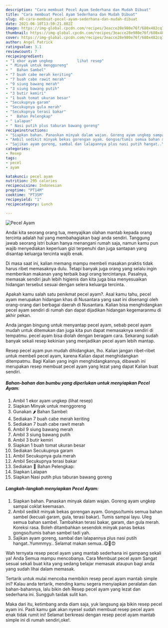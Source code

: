 ```yaml
---
description: "Cara membuat Pecel Ayam Sederhana dan Mudah Dibuat"
title: "Cara membuat Pecel Ayam Sederhana dan Mudah Dibuat"
slug: 40-cara-membuat-pecel-ayam-sederhana-dan-mudah-dibuat
date: 2021-06-10T13:59:21.802Z
image: https://img-global.cpcdn.com/recipes/3eacce28e980e76f/680x482cq70/pecel-ayam-foto-resep-utama.jpg
thumbnail: https://img-global.cpcdn.com/recipes/3eacce28e980e76f/680x482cq70/pecel-ayam-foto-resep-utama.jpg
cover: https://img-global.cpcdn.com/recipes/3eacce28e980e76f/680x482cq70/pecel-ayam-foto-resep-utama.jpg
author: Angel Patrick
ratingvalue: 3.1
reviewcount: 7
recipeingredient:
- "1 ekor ayam ungkep           lihat resep"
- " Minyak untuk menggoreng"
- "  Bahan Sambel"
- "7 buah cabe merah keriting"
- "7 buah cabe rawit merah"
- "9 siung bawang merah"
- "3 siung bawang putih"
- "3 butir kemiri"
- "1 buah tomat ukuran besar"
- "Secukupnya garam"
- "Secukupnya gula merah"
- "Secukupnya terasi bakar"
- "  Bahan Pelengkap"
- " Lalapan"
- " Nasi putih plus taburan bawang goreng"
recipeinstructions:
- "Siapkan bahan. Panaskan minyak dalam wajan. Goreng ayam ungkep sampai coklat keemasan."
- "Ambil sedikit minyak bekas gorengan ayam. Gongso/tumis semua bahan sambel (kecuali garam, gula, terasi bakar). Tumis sampai layu. Uleg semua bahan sambel. Tambahkan terasi bakar, garam, dan gula merah. Koreksi rasa. Boleh ditambahkan sesendok minyak panas bekas gongso/tumis bahan sambel tadi yah."
- "Sajikan ayam goreng, sambal dan lalapannya plus nasi putih hangat..Yummmyy.. Selamat makan semua..😋🤤😍"
categories:
- Resep
tags:
- pecel
- ayam

katakunci: pecel ayam 
nutrition: 295 calories
recipecuisine: Indonesian
preptime: "PT14M"
cooktime: "PT35M"
recipeyield: "1"
recipecategory: Lunch

---
```



![Pecel Ayam](https://img-global.cpcdn.com/recipes/3eacce28e980e76f/680x482cq70/pecel-ayam-foto-resep-utama.jpg)

Andai kita seorang orang tua, menyajikan olahan mantab kepada orang tercinta adalah hal yang membahagiakan bagi anda sendiri. Tanggung jawab seorang istri bukan hanya menangani rumah saja, namun kamu pun wajib menyediakan keperluan gizi terpenuhi dan juga santapan yang disantap keluarga tercinta wajib enak.

Di masa  saat ini, kalian memang mampu membeli masakan praktis tidak harus ribet memasaknya dulu. Tetapi banyak juga orang yang selalu ingin memberikan makanan yang terbaik bagi orang tercintanya. Pasalnya, memasak sendiri jauh lebih higienis dan kita juga bisa menyesuaikan hidangan tersebut sesuai dengan selera keluarga tercinta. 



Apakah kamu salah satu penikmat pecel ayam?. Asal kamu tahu, pecel ayam merupakan hidangan khas di Nusantara yang saat ini disenangi oleh orang-orang dari berbagai daerah di Nusantara. Kalian bisa menghidangkan pecel ayam sendiri di rumah dan dapat dijadikan hidangan kegemaranmu di akhir pekan.

Anda jangan bingung untuk menyantap pecel ayam, sebab pecel ayam mudah untuk ditemukan dan juga kita pun dapat memasaknya sendiri di tempatmu. pecel ayam bisa diolah dengan beragam cara. Sekarang sudah banyak sekali resep kekinian yang menjadikan pecel ayam lebih mantap.

Resep pecel ayam pun mudah dihidangkan, lho. Kalian jangan ribet-ribet untuk membeli pecel ayam, karena Kalian dapat menghidangkan ditempatmu. Bagi Kalian yang ingin menghidangkannya, dibawah ini merupakan resep membuat pecel ayam yang lezat yang dapat Kalian buat sendiri.

<!--inarticleads1-->

##### Bahan-bahan dan bumbu yang diperlukan untuk menyiapkan Pecel Ayam:

1. Ambil 1 ekor ayam ungkep           (lihat resep)
1. Siapkan  Minyak untuk menggoreng
1. Gunakan  🌶️ Bahan Sambel:
1. Sediakan 7 buah cabe merah keriting
1. Sediakan 7 buah cabe rawit merah
1. Ambil 9 siung bawang merah
1. Ambil 3 siung bawang putih
1. Ambil 3 butir kemiri
1. Siapkan 1 buah tomat ukuran besar
1. Sediakan Secukupnya garam
1. Ambil Secukupnya gula merah
1. Ambil Secukupnya terasi bakar
1. Sediakan  🍗 Bahan Pelengkap:
1. Siapkan  Lalapan
1. Siapkan  Nasi putih plus taburan bawang goreng




<!--inarticleads2-->

##### Langkah-langkah menyiapkan Pecel Ayam:

1. Siapkan bahan. Panaskan minyak dalam wajan. Goreng ayam ungkep sampai coklat keemasan.
1. Ambil sedikit minyak bekas gorengan ayam. Gongso/tumis semua bahan sambel (kecuali garam, gula, terasi bakar). Tumis sampai layu. Uleg semua bahan sambel. Tambahkan terasi bakar, garam, dan gula merah. Koreksi rasa. Boleh ditambahkan sesendok minyak panas bekas gongso/tumis bahan sambel tadi yah.
1. Sajikan ayam goreng, sambal dan lalapannya plus nasi putih hangat..Yummmyy.. Selamat makan semua..😋🤤😍




Wah ternyata resep pecel ayam yang mantab sederhana ini gampang sekali ya! Anda Semua mampu mencobanya. Cara Membuat pecel ayam Sangat sesuai sekali buat kita yang sedang belajar memasak ataupun bagi anda yang sudah lihai dalam memasak.

Tertarik untuk mulai mencoba membikin resep pecel ayam mantab simple ini? Kalau anda tertarik, mending kamu segera menyiapkan peralatan dan bahan-bahannya, lalu bikin deh Resep pecel ayam yang lezat dan sederhana ini. Sungguh taidak sulit kan. 

Maka dari itu, ketimbang anda diam saja, yuk langsung aja bikin resep pecel ayam ini. Pasti kamu gak akan nyesel sudah membuat resep pecel ayam enak tidak rumit ini! Selamat berkreasi dengan resep pecel ayam mantab simple ini di rumah sendiri,oke!.

